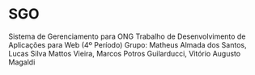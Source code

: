 # SGO
Sistema de Gerenciamento para ONG
Trabalho de Desenvolvimento de Aplicações para Web (4º Período)
Grupo: Matheus Almada dos Santos, Lucas Silva Mattos Vieira, Marcos Potros Guilarducci, Vitório Augusto Magaldi
